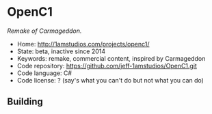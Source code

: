 # OpenC1

_Remake of Carmageddon._

- Home: http://1amstudios.com/projects/openc1/
- State: beta, inactive since 2014
- Keywords: remake, commercial content, inspired by Carmageddon
- Code repository: https://github.com/jeff-1amstudios/OpenC1.git
- Code language: C#
- Code license: ? (say's what you can't do but not what you can do)

## Building
